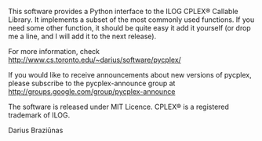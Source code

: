 This software provides a Python interface to the ILOG CPLEX® Callable Library. It implements a subset of the most commonly used functions. If you need some other function, it should be quite easy it add it yourself (or drop me a line, and I will add it to the next release).

For more information, check http://www.cs.toronto.edu/~darius/software/pycplex/

If you would like to receive announcements about new versions of pycplex, please subscribe to the pycplex-announce group at http://groups.google.com/group/pycplex-announce

The software is released under MIT Licence. CPLEX® is a registered trademark of ILOG.

Darius Braziūnas